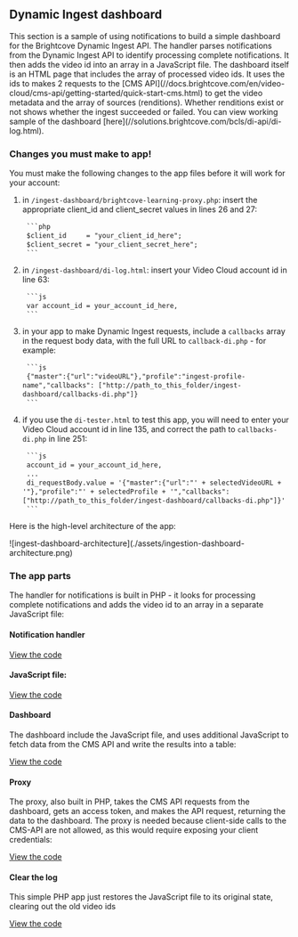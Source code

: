 <h2>Dynamic Ingest dashboard</h2>

<p>This section is a sample of using notifications to build a simple dashboard for the Brightcove Dynamic Ingest API. The handler parses notifications from the Dynamic Ingest API to identify processing complete notifications. It then adds the video id into an array in a JavaScript file. The dashboard itself is an HTML page that includes the array of processed video ids. It uses the ids to makes 2 requests to the [CMS API](//docs.brightcove.com/en/video-cloud/cms-api/getting-started/quick-start-cms.html) to get the video metadata and the array of sources (renditions). Whether renditions exist or not shows whether the ingest succeeded or failed. You can view working sample of the dashboard [here](//solutions.brightcove.com/bcls/di-api/di-log.html).</p>

<h3>Changes you must make to app!</h3>
<p>You must make the following changes to the app files before it will work for your account:</p>

1. in `/ingest-dashboard/brightcove-learning-proxy.php`: insert the appropriate client_id and client_secret values in lines 26 and 27:

        ```php
        $client_id     = "your_client_id_here";
        $client_secret = "your_client_secret_here";
        ```

2. in `/ingest-dashboard/di-log.html`: insert your Video Cloud account id in line 63:

        ```js
        var account_id = your_account_id_here,
        ```

3. in your app to make Dynamic Ingest requests, include a `callbacks` array in the request body data, with the full URL to `callback-di.php` - for example:

        ```js
        {"master":{"url":"videoURL"},"profile":"ingest-profile-name","callbacks": ["http://path_to_this_folder/ingest-dashboard/callbacks-di.php"]}
        ```

4. if you use the `di-tester.html` to test this app, you will need to enter your Video Cloud account id in line 135, and correct the path to `callbacks-di.php` in line 251:

        ```js
        account_id = your_account_id_here,
        ...
        di_requestBody.value = '{"master":{"url":"' + selectedVideoURL + '"},"profile":"' + selectedProfile + '","callbacks": ["http://path_to_this_folder/ingest-dashboard/callbacks-di.php"]}'
        ```

<p>Here is the high-level architecture of the app: </p>

<p>![ingest-dashboard-architecture](./assets/ingestion-dashboard-architecture.png)</p>

<h3>The app parts</h3>

<p>The handler for notifications is built in PHP - it looks for processing complete notifications and adds the video id to an array in a separate JavaScript file:</p>

<h4>Notification handler</h4>

<p><a href="https://gist.github.com/846bf4f1b8d52b442121">View the code</a></p>

<h4>JavaScript file:</h4>

<p><a href="https://gist.github.com/c4b36c1f826762be75f9">View the code</a></p>

<h4>Dashboard</h4>

<p>The dashboard include the JavaScript file, and uses additional JavaScript to fetch data from the CMS API and write the results into a table:</p>

<p><a href="https://gist.github.com/5f93d0f1fae7c4666867">View the code</a></p>

<h4>Proxy</h4>

<p>The proxy, also built in PHP, takes the CMS API requests from the dashboard, gets an access token, and makes the API request, returning the data to the dashboard. The proxy is needed because client-side calls to the CMS-API are not allowed, as this would require exposing your client credentials:</p>

<p><a href="https://gist.github.com/b0d5f05a328840851ce5">View the code</a></p>

<h4>Clear the log</h4>

<p>This simple PHP app just restores the JavaScript file to its original state, clearing out the old video ids</p>

<p><a href="https://gist.github.com/d013a4d44236054a2201">View the code</a></p>
